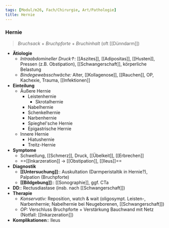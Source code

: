 ```yaml
---
tags: [Modul/m26, Fach/Chirurgie, Art/Pathologie]
title: Hernie
---
```

### Hernie
> *Bruchsack* + *Bruchpforte* + *Bruchinhalt* (oft [[Dünndarm]])

- **Ätiologie**
	- *Intraabdomineller Druck↑:* [[Aszites]], [[Adipositas]], [[Husten]], Pressen (z.B. Obstipation), [[Schwangerschaft]], körperliche Belastung
	- *Bindegewebsschwäche:* Alter, [[Kollagenose]], [[Rauchen]], OP, Kachexie, Trauma, [[Infektionen]]
- **Einteilung**
	- Äußere Hernie
		- Leistenhernie
			- Skrotalhernie
		- Nabelhernie
		- Schenkelhernie
		- Narbenhernie
		- Spieghel'sche Hernie
		- Epigastrische Hernie
	- Innere Hernie
		- Hiatushernie
		- Treitz-Hernie
- **Symptome**
	- Schwellung, [[Schmerz]], Druck, [[Übelkeit]], [[Erbrechen]]
	- ==[[Inkarzeration]] → [[Obstipation]], [[Ileus]]==
- **Diagnostik**
	- **[[Untersuchung]]**:: Auskultation (Darmperistaltik in Hernie?), Palpation (Bruchpforte)
	- **[[Bildgebung]]**:: [[Sonographie]], ggf. CTa
- **DD**:: Rectusdiastase (insb. nach [[Schwangerschaft]])
- **Therapie**
	- *Konservativ:* Reposition, watch & wait (oligosympt. Leisten-, Narbenhernie; Nabelhernie bei Neugeborenen, [[Schwangerschaft]])
	- *OP:* Verschluss Bruchpforte + Verstärkung Bauchwand mit Netz (Notfall: [[Inkarzeration]])
- **Komplikationen**:: Ileus